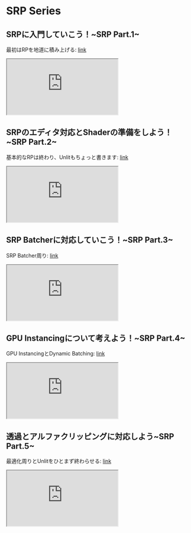 # SRP Series
## SRPに入門していこう！~SRP Part.1~
最初はRPを地道に積み上げる:
[link](https://youtu.be/rue1QnF7ARg)
<div>
<iframe src="https://www.youtube.com/embed/rue1QnF7ARg"></iframe>
</div>

## SRPのエディタ対応とShaderの準備をしよう！~SRP Part.2~
基本的なRPは終わり、Unlitもちょっと書きます:
[link](https://youtu.be/oEOu3LfTXC8)
<div>
<iframe src="https://www.youtube.com/embed/oEOu3LfTXC8"></iframe>
</div>

## SRP Batcherに対応していこう！~SRP Part.3~
SRP Batcher周り:
[link](https://youtu.be/r4sOx-QrgTU)
<div>
<iframe src="https://www.youtube.com/embed/r4sOx-QrgTU"></iframe>
</div>

## GPU Instancingについて考えよう！~SRP Part.4~
GPU InstancingとDynamic Batching:
[link](https://youtu.be/esh_ImyvmIM)
<div>
<iframe src="https://www.youtube.com/embed/esh_ImyvmIM"></iframe>
</div>

## 透過とアルファクリッピングに対応しよう~SRP Part.5~
最適化周りとUnlitをひとまず終わらせる:
[link](https://youtu.be/Wdi3qSW_Poo)
<div>
<iframe src="https://www.youtube.com/embed/Wdi3qSW_Poo"></iframe>
</div>